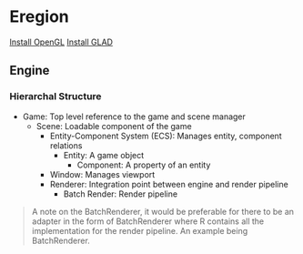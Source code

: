 # Eregion

[Install OpenGL](https://medium.com/geekculture/a-beginners-guide-to-setup-opengl-in-linux-debian-2bfe02ccd1e)
[Install GLAD](https://gen.glad.sh/)

## Engine

### Hierarchal Structure
- Game: Top level reference to the game and scene manager
  - Scene: Loadable component of the game
    - Entity-Component System (ECS): Manages entity, component relations
      - Entity: A game object
        - Component: A property of an entity
    - Window: Manages viewport
    - Renderer: Integration point between engine and render pipeline
      - Batch Render: Render pipeline

> A note on the BatchRenderer, it would be preferable for there to be an adapter in the form of BatchRenderer<R> where
> R contains all the implementation for the render pipeline. An example being BatchRenderer<SpriteRenderer>.